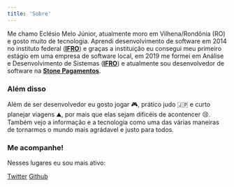 ```yaml
---
title: 'Sobre'
---
```


Me chamo Eclésio Melo Júnior, atualmente moro em Vilhena/Rondônia (RO) e gosto muito de tecnologia. Aprendi desenvolvimento de software em 2014 no instituto federal ([**IFRO**](https://www.ifro.edu.br/)) e graças a instituição eu consegui meu primeiro estágio em uma empresa de software local, em 2019 me formei em Análise e Desenvolvimento de Sistemas ([**IFRO**](https://www.ifro.edu.br/)) e atualmente sou desenvolvedor de software na [**Stone Pagamentos**](http://stone.com.br/).

### Além disso

Além de ser desenvolvedor eu gosto jogar 🎮, prático judo 🇯🇵 e curto planejar viagens ⛰, por mais que elas sejam dificéis de acontencer 😢. Também vejo a informação e a tecnologia como uma das várias maneiras de tornarmos o mundo mais agrádavel e justo para todos.

### Me acompanhe!

Nesses lugares eu sou mais ativo:

[Twitter](https://github.com/EclesioMeloJunior)
[Github](https://twitter.com/ecl3sio)
